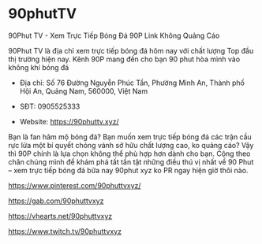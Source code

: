 # 90phutTV

90Phut TV - Xem Trực Tiếp Bóng Đá 90P Link Không Quảng Cáo

90Phut TV là địa chỉ xem trực tiếp bóng đá hôm nay với chất lượng Top đầu thị trường hiện nay. Kênh 90P mang đến cho bạn 90 phut hòa mình vào không khí bóng đá

- Địa chỉ: Số 76 Đường Nguyễn Phúc Tần, Phường Minh An, Thành phố Hội An, Quảng Nam, 560000, Việt Nam

- SĐT: 0905525333

- Website: https://90phuttv.xyz/

Bạn là fan hâm mộ bóng đá? Bạn muốn xem trực tiếp bóng đá các trận cầu rực lửa một bí quyết chóng vánh sở hữu chất lượng cao, ko quảng cáo? Vậy thì 90P chính là lựa chọn không thể phù hợp hơn dành cho bạn. Cộng theo chân chúng mình để khám phá tất tần tật những điều thú vị nhất về 90 Phut – xem trực tiếp bóng đá bữa nay 90phut xyz ko PR ngay hiện giờ thôi nào.

https://www.pinterest.com/90phuttvxyz/

https://gab.com/90phuttvxyz

https://vhearts.net/90phuttvxyz

https://www.twitch.tv/90phuttvxyz
